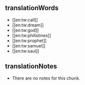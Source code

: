 ## translationWords

* [[en:tw:call]]
* [[en:tw:dream]]
* [[en:tw:god]]
* [[en:tw:philistines]]
* [[en:tw:prophet]]
* [[en:tw:samuel]]
* [[en:tw:saul]]

## translationNotes

* There are no notes for this chunk.

